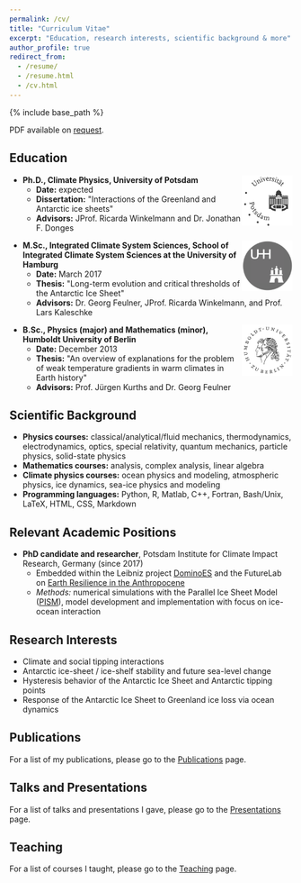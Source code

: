 ```yaml
---
permalink: /cv/
title: "Curriculum Vitae"
excerpt: "Education, research interests, scientific background & more"
author_profile: true
redirect_from:
  - /resume/
  - /resume.html
  - /cv.html
---
```


{% include base_path %}

PDF available on [request](mailto:julius.garbe@pik-potsdam.de "mailto:julius.garbe@pik-potsdam.de").

## Education
<a href="https://www.uni-potsdam.de/en/index.html"><img style="float: right;" src="/images/logo_uni-potsdam_gray.png" width="90"></a>

- **Ph.D., Climate Physics, University of Potsdam**
  - **Date:** expected
  - **Dissertation:** "Interactions of the Greenland and Antarctic ice sheets"
  - **Advisors:** JProf. Ricarda Winkelmann and Dr. Jonathan F. Donges

<a href="https://www.uni-hamburg.de/en/"><img style="float: right;" src="/images/logo_uni-hamburg_circle_gray.png" width="90"></a>

- **M.Sc., Integrated Climate System Sciences, School of Integrated Climate System Sciences at the University of Hamburg**
  - **Date:** March 2017
  - **Thesis:** "Long-term evolution and critical thresholds of the Antarctic Ice Sheet"
  - **Advisors:** Dr. Georg Feulner, JProf. Ricarda Winkelmann, and Prof. Lars Kaleschke

<a href="https://www.hu-berlin.de/en"><img style="float: right;" src="/images/logo_uni-huberlin_gray.png" width="90"></a>

- **B.Sc., Physics (major) and Mathematics (minor), Humboldt University of Berlin**
  - **Date:** December 2013
  - **Thesis:** "An overview of explanations for the problem of weak temperature gradients in warm climates in Earth history"
  - **Advisors:** Prof. Jürgen Kurths and Dr. Georg Feulner
  
## Scientific Background
- **Physics courses:** classical/analytical/fluid mechanics, thermodynamics, electrodynamics, optics, special relativity, quantum mechanics, particle physics, solid-state physics
- **Mathematics courses:** analysis, complex analysis, linear algebra
- **Climate physics courses:** ocean physics and modeling, atmospheric physics, ice dynamics, sea-ice physics and modeling
- **Programming languages:** Python, R, Matlab, C++, Fortran, Bash/Unix, LaTeX, HTML, CSS, Markdown

## Relevant Academic Positions
- **PhD candidate and researcher**, Potsdam Institute for Climate Impact Research, Germany (since 2017)
  - Embedded within the Leibniz project [DominoES](https://www.pik-potsdam.de/dominoes "https://www.pik-potsdam.de/dominoes") and the FutureLab on [Earth Resilience in the Anthropocene](https://www.pik-potsdam.de/earthresilience "https://www.pik-potsdam.de/earthresilience")
  - *Methods:* numerical simulations with the Parallel Ice Sheet Model ([PISM](http://pism-docs.org/ "http://pism-docs.org/")), model development and implementation with focus on ice-ocean interaction


## Research Interests
- Climate and social tipping interactions
- Antarctic ice-sheet / ice-shelf stability and future sea-level change
- Hysteresis behavior of the Antarctic Ice Sheet and Antarctic tipping points
- Response of the Antarctic Ice Sheet to Greenland ice loss via ocean dynamics

## Publications
For a list of my publications, please go to the [Publications](/publications/ "Publications") page.

## Talks and Presentations
For a list of talks and presentations I gave, please go to the [Presentations](/presentations/ "Presentations") page.
  
## Teaching
For a list of courses I taught, please go to the [Teaching](/teaching/ "Teaching") page.


<!-- [JProf. Ricarda Winkelmann]: https://ricarda.science
[Dr. Georg Feulner]: https://www.pik-potsdam.de/members/feulner
[Prof. Lars Kaleschke]: https://www.clisap.de/clisap/people/lars_kaleschke-7/
[Prof. Jürgen Kurths]: https://www.pik-potsdam.de/members/kurths -->